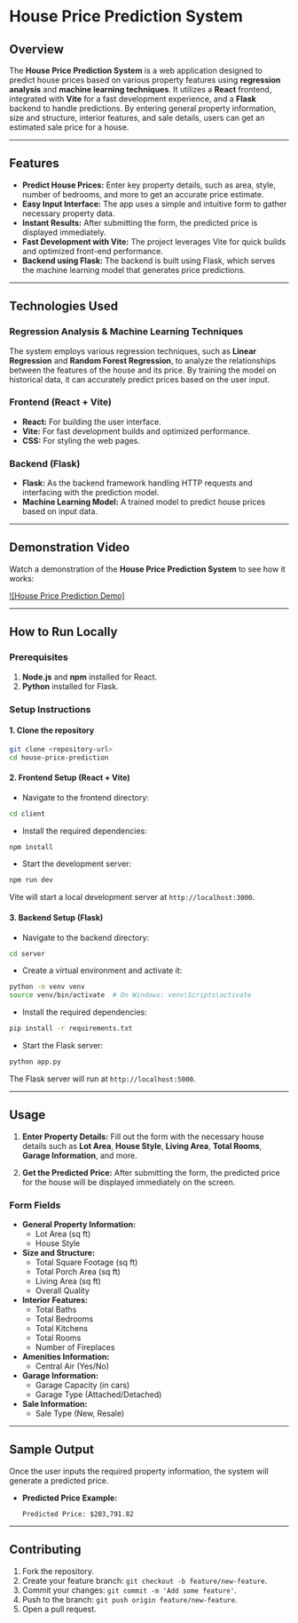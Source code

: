 # **House Price Prediction System**

## **Overview**

The **House Price Prediction System** is a web application designed to predict house prices based on various property features using **regression analysis** and **machine learning techniques**. It utilizes a **React** frontend, integrated with **Vite** for a fast development experience, and a **Flask** backend to handle predictions. By entering general property information, size and structure, interior features, and sale details, users can get an estimated sale price for a house.

---

## **Features**

- **Predict House Prices:** Enter key property details, such as area, style, number of bedrooms, and more to get an accurate price estimate.
- **Easy Input Interface:** The app uses a simple and intuitive form to gather necessary property data.
- **Instant Results:** After submitting the form, the predicted price is displayed immediately.
- **Fast Development with Vite:** The project leverages Vite for quick builds and optimized front-end performance.
- **Backend using Flask:** The backend is built using Flask, which serves the machine learning model that generates price predictions.

---

## **Technologies Used**

### **Regression Analysis & Machine Learning Techniques**
The system employs various regression techniques, such as **Linear Regression** and **Random Forest Regression**, to analyze the relationships between the features of the house and its price. By training the model on historical data, it can accurately predict prices based on the user input.

### **Frontend (React + Vite)**
- **React:** For building the user interface.
- **Vite:** For fast development builds and optimized performance.
- **CSS:** For styling the web pages.

### **Backend (Flask)**
- **Flask:** As the backend framework handling HTTP requests and interfacing with the prediction model.
- **Machine Learning Model:** A trained model to predict house prices based on input data.

---

## **Demonstration Video**

Watch a demonstration of the **House Price Prediction System** to see how it works:

[![House Price Prediction Demo]](https://1drv.ms/v/s!AtI3eMBieNF5mOc6GyFvkjbZTGqinA?e=OeOeZt)


---

## **How to Run Locally**

### **Prerequisites**

1. **Node.js** and **npm** installed for React.
2. **Python** installed for Flask.

### **Setup Instructions**

#### **1. Clone the repository**
```bash
git clone <repository-url>
cd house-price-prediction
```

#### **2. Frontend Setup (React + Vite)**

- Navigate to the frontend directory:

```bash
cd client
```

- Install the required dependencies:

```bash
npm install
```

- Start the development server:

```bash
npm run dev
```

Vite will start a local development server at `http://localhost:3000`.

#### **3. Backend Setup (Flask)**

- Navigate to the backend directory:

```bash
cd server
```

- Create a virtual environment and activate it:

```bash
python -m venv venv
source venv/bin/activate  # On Windows: venv\Scripts\activate
```

- Install the required dependencies:

```bash
pip install -r requirements.txt
```

- Start the Flask server:

```bash
python app.py
```

The Flask server will run at `http://localhost:5000`.

---

## **Usage**

1. **Enter Property Details:**
   Fill out the form with the necessary house details such as **Lot Area**, **House Style**, **Living Area**, **Total Rooms**, **Garage Information**, and more.

2. **Get the Predicted Price:**
   After submitting the form, the predicted price for the house will be displayed immediately on the screen.

### **Form Fields**

- **General Property Information:**
  - Lot Area (sq ft)
  - House Style
- **Size and Structure:**
  - Total Square Footage (sq ft)
  - Total Porch Area (sq ft)
  - Living Area (sq ft)
  - Overall Quality
- **Interior Features:**
  - Total Baths
  - Total Bedrooms
  - Total Kitchens
  - Total Rooms
  - Number of Fireplaces
- **Amenities Information:**
  - Central Air (Yes/No)
- **Garage Information:**
  - Garage Capacity (in cars)
  - Garage Type (Attached/Detached)
- **Sale Information:**
  - Sale Type (New, Resale)

---

## **Sample Output**

Once the user inputs the required property information, the system will generate a predicted price.

- **Predicted Price Example:**
  ```
  Predicted Price: $203,791.82
  ```

---

## **Contributing**

1. Fork the repository.
2. Create your feature branch: `git checkout -b feature/new-feature`.
3. Commit your changes: `git commit -m 'Add some feature'`.
4. Push to the branch: `git push origin feature/new-feature`.
5. Open a pull request.

